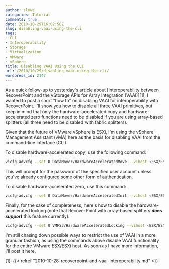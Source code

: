 ```yaml
---
author: slowe
categories: Tutorial
comments: true
date: 2010-10-29T16:02:58Z
slug: disabling-vaai-using-the-cli
tags:
- CLI
- Interoperability
- Storage
- Virtualization
- VMware
- vSphere
title: Disabling VAAI Using the CLI
url: /2010/10/29/disabling-vaai-using-the-cli/
wordpress_id: 2147
---
```


As a quick follow-up to yesterday's article about [interoperability between RecoverPoint and the vStorage APIs for Array Integration (VAAI)][1], I wanted to post a short "how to" on disabling VAAI for interoperability with RecoverPoint. I'll show you how to disable all three VAAI primitives, but keep in mind that only the hardware-accelerated copy and hardware-accelerated zero functions need to be disabled if you are using array-based splitters (all three need to be disabled with fabric splitters).

Given that the future of VMware vSphere is ESXi, I'm using the vSphere Management Assistant (vMA) here as the basis for disabling VAAI from the command-line interface (CLI).

To disable hardware-accelerated copy, use the following command:

```bash
vicfg-advcfg --set 0 DataMover/HardwareAcceleratedMove --vihost <ESX/ESXi host to reconfigure> --server <vCenter Server> --username <vCenter Server username>
```

This will prompt for the password of the specified user account unless you've already configured some other form of authentication.

To disable hardware-accelerated zero, use this command:

```bash
vicfg-advcfg --set 0 DataMover/HardwareAcceleratedInit --vihost <ESX/ESXi host to reconfigure> --server <vCenter Server> --username <vCenter Server username>
```

Finally, for the sake of completeness, here's how to disable the hardware-accelerated locking (note that RecoverPoint with array-based splitters **_does support_** this feature currently):

```bash
vicfg-advcfg --set 0 VMFS3/HardwareAcceleratedLocking --vihost <ESX/ESXi host to reconfigure> --server <vCenter Server> --username <vCenter Server username>
```

I'm still chasing down possible ways to restrict the use of VAAI in a more granular fashion, as using the commands above disable VAAI functionality for the entire VMware ESX/ESXi host. As soon as I have more information, I'll post it here.

[1]: {{< relref "2010-10-28-recoverpoint-and-vaai-interoperability.md" >}}
